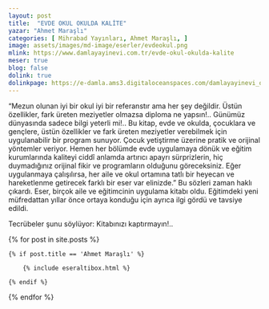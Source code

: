 ```yaml
---
layout: post
title:  "EVDE OKUL OKULDA KALİTE"
yazar: "Ahmet Maraşlı"
categories: [ Mihrabad Yayınları, Ahmet Maraşlı, ]
image: assets/images/md-image/eserler/evdeokul.png
mlink: https://www.damlayayinevi.com.tr/evde-okul-okulda-kalite
meser: true
blog: false
dolink: true
dolinkpage: https://e-damla.ams3.digitaloceanspaces.com/damlayayinevi_ornek_sayfalar/9786058247598/index.html
---
```


“Mezun olunan iyi bir okul iyi bir referanstır ama her şey değildir. Üstün özellikler, fark üreten meziyetler olmazsa diploma ne yapsın!.. Günümüz dünyasında sadece bilgi yeterli mi!..
Bu kitap, evde ve okulda, çocuklara ve gençlere, üstün özellikler ve fark üreten meziyetler verebilmek için uygulanabilir bir program sunuyor. Çocuk yetiştirme üzerine pratik ve orijinal yöntemler veriyor.
Hemen her bölümde evde uygulamaya dönük ve eğitim kurumlarında kaliteyi ciddî anlamda artırıcı apayrı sürprizlerin, hiç duymadığınız orijinal fikir ve programların olduğunu göreceksiniz.
Eğer uygulanmaya çalışılırsa, her aile ve okul ortamına tatlı bir heyecan ve hareketlenme getirecek farklı bir eser var elinizde.”
Bu sözleri zaman haklı çıkardı. Eser, birçok aile ve eğitimcinin uygulama kitabı oldu.
Eğitimdeki yeni müfredattan yıllar önce ortaya konduğu için ayrıca ilgi gördü ve tavsiye edildi.

Tecrübeler şunu söylüyor:
Kitabınızı kaptırmayın!..

<div class="row">

{% for post in site.posts %}

    {% if post.title == 'Ahmet Maraşlı' %}

        {% include eseraltibox.html %}

    {% endif %}

{% endfor %}
</div>